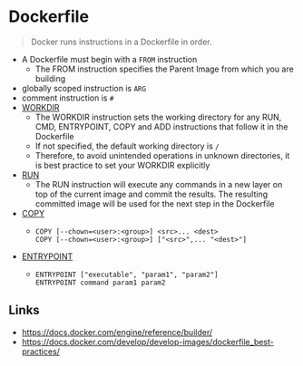 # Dockerfile

> Docker runs instructions in a Dockerfile in order.

- A Dockerfile must begin with a `FROM` instruction
  - The FROM instruction specifies the Parent Image from which you are building
- globally scoped instruction is `ARG`
- comment instruction is `#`
- [WORKDIR](https://docs.docker.com/engine/reference/builder/#workdir)
  - The WORKDIR instruction sets the working directory for any RUN, CMD, ENTRYPOINT, COPY and ADD instructions that follow it in the Dockerfile
  - If not specified, the default working directory is `/`
  - Therefore, to avoid unintended operations in unknown directories, it is best practice to set your WORKDIR explicitly
- [RUN](https://docs.docker.com/engine/reference/builder/#run)
  - The RUN instruction will execute any commands in a new layer on top of the current image and commit the results. The resulting committed image will be used for the next step in the Dockerfile
- [COPY](https://docs.docker.com/engine/reference/builder/#copy)
  - ```
    COPY [--chown=<user>:<group>] <src>... <dest>
    COPY [--chown=<user>:<group>] ["<src>",... "<dest>"]
    ```
- [ENTRYPOINT](https://docs.docker.com/engine/reference/builder/#entrypoint)
  - ```
    ENTRYPOINT ["executable", "param1", "param2"]
    ENTRYPOINT command param1 param2
    ```

## Links

- https://docs.docker.com/engine/reference/builder/
- https://docs.docker.com/develop/develop-images/dockerfile_best-practices/
